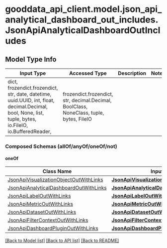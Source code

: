 # gooddata_api_client.model.json_api_analytical_dashboard_out_includes.JsonApiAnalyticalDashboardOutIncludes

## Model Type Info
Input Type | Accessed Type | Description | Notes
------------ | ------------- | ------------- | -------------
dict, frozendict.frozendict, str, date, datetime, uuid.UUID, int, float, decimal.Decimal, bool, None, list, tuple, bytes, io.FileIO, io.BufferedReader,  | frozendict.frozendict, str, decimal.Decimal, BoolClass, NoneClass, tuple, bytes, FileIO |  | 

### Composed Schemas (allOf/anyOf/oneOf/not)
#### oneOf
Class Name | Input Type | Accessed Type | Description | Notes
------------- | ------------- | ------------- | ------------- | -------------
[JsonApiVisualizationObjectOutWithLinks](JsonApiVisualizationObjectOutWithLinks.md) | [**JsonApiVisualizationObjectOutWithLinks**](JsonApiVisualizationObjectOutWithLinks.md) | [**JsonApiVisualizationObjectOutWithLinks**](JsonApiVisualizationObjectOutWithLinks.md) |  | 
[JsonApiAnalyticalDashboardOutWithLinks](JsonApiAnalyticalDashboardOutWithLinks.md) | [**JsonApiAnalyticalDashboardOutWithLinks**](JsonApiAnalyticalDashboardOutWithLinks.md) | [**JsonApiAnalyticalDashboardOutWithLinks**](JsonApiAnalyticalDashboardOutWithLinks.md) |  | 
[JsonApiLabelOutWithLinks](JsonApiLabelOutWithLinks.md) | [**JsonApiLabelOutWithLinks**](JsonApiLabelOutWithLinks.md) | [**JsonApiLabelOutWithLinks**](JsonApiLabelOutWithLinks.md) |  | 
[JsonApiMetricOutWithLinks](JsonApiMetricOutWithLinks.md) | [**JsonApiMetricOutWithLinks**](JsonApiMetricOutWithLinks.md) | [**JsonApiMetricOutWithLinks**](JsonApiMetricOutWithLinks.md) |  | 
[JsonApiDatasetOutWithLinks](JsonApiDatasetOutWithLinks.md) | [**JsonApiDatasetOutWithLinks**](JsonApiDatasetOutWithLinks.md) | [**JsonApiDatasetOutWithLinks**](JsonApiDatasetOutWithLinks.md) |  | 
[JsonApiFilterContextOutWithLinks](JsonApiFilterContextOutWithLinks.md) | [**JsonApiFilterContextOutWithLinks**](JsonApiFilterContextOutWithLinks.md) | [**JsonApiFilterContextOutWithLinks**](JsonApiFilterContextOutWithLinks.md) |  | 
[JsonApiDashboardPluginOutWithLinks](JsonApiDashboardPluginOutWithLinks.md) | [**JsonApiDashboardPluginOutWithLinks**](JsonApiDashboardPluginOutWithLinks.md) | [**JsonApiDashboardPluginOutWithLinks**](JsonApiDashboardPluginOutWithLinks.md) |  | 

[[Back to Model list]](../../README.md#documentation-for-models) [[Back to API list]](../../README.md#documentation-for-api-endpoints) [[Back to README]](../../README.md)

